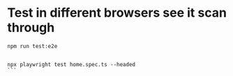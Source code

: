 # Test in different browsers see it scan through
````
npm run test:e2e
````
````

npx playwright test home.spec.ts --headed
```